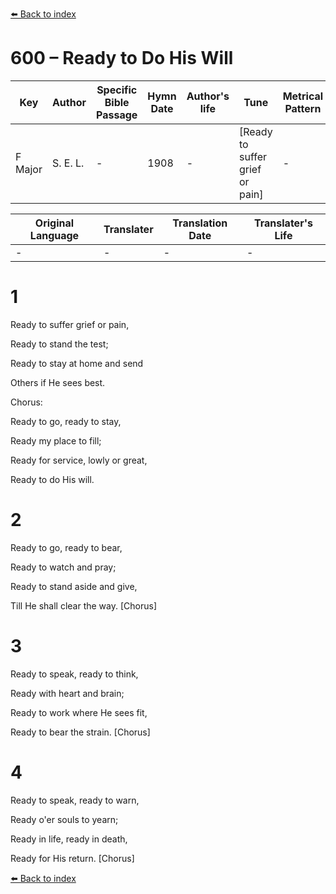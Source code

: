 [⬅️ Back to index](../README.md)

# 600 – Ready to Do His Will

Key | Author   | Specific Bible Passage     |Hymn Date |Author's life |Tune |Metrical Pattern   |Composer/Source
-- | --------- | ---------------------------|----------|--------------|-----|-------------------|-------------  
F Major |S. E. L.  |- |1908 |- |[Ready to suffer grief or pain] |- |Charlie D. Tillman

Original Language | Translater | Translation Date   | Translater's Life  
----------------- | --------- | --------------------|-------------     
\- |- |- |-




# 1

Ready to suffer grief or pain,

Ready to stand the test;

Ready to stay at home and send

Others if He sees best.



Chorus:

Ready to go, ready to stay,

Ready my place to fill;

Ready for service, lowly or great,

Ready to do His will.



# 2

Ready to go, ready to bear,

Ready to watch and pray;

Ready to stand aside and give,

Till He shall clear the way.  [Chorus]



# 3

Ready to speak, ready to think,

Ready with heart and brain;

Ready to work where He sees fit,

Ready to bear the strain.  [Chorus]



# 4

Ready to speak, ready to warn,

Ready o'er souls to yearn;

Ready in life, ready in death,

Ready for His return.  [Chorus]





[⬅️ Back to index](../README.md)
